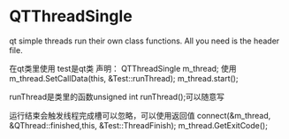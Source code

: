 # QTThreadSingle
qt simple threads run their own class functions. All you need is the header file.

在qt类里使用 test是qt类
声明：
QTThreadSingle<Test> m_thread;
使用
	m_thread.SetCallData(this, &Test::runThread);
	m_thread.start();

runThread是类里的函数unsigned int runThread();可以随意写

运行结束会触发线程完成槽可以忽略，可以使用返回值
	connect(&m_thread, &QThread::finished,this, &Test::ThreadFinish);
	m_thread.GetExitCode();